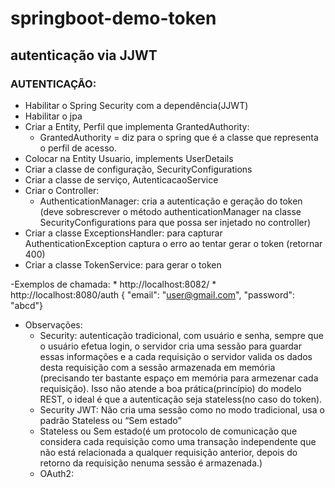 # springboot-demo-token
## autenticação via JJWT


### AUTENTICAÇÃO:
- Habilitar o Spring Security com a dependência(JJWT)
- Habilitar o jpa
- Criar a Entity, Perfil que implementa GrantedAuthority:
    * GrantedAuthority = diz para o spring que é a classe que representa o perfil de acesso.
- Colocar na Entity Usuario, implements UserDetails
- Criar a classe de configuração, SecurityConfigurations
- Criar a classe de serviço, AutenticacaoService
- Criar o Controller:
    * AuthenticationManager: cria a autenticação e geração do token (deve sobrescrever o método authenticationManager na classe SecurityConfigurations para que possa ser injetado no controller)
- Criar a classe ExceptionsHandler: para capturar AuthenticationException captura o erro ao tentar gerar o token (retornar 400)
- Criar a classe TokenService: para gerar o token

-Exemplos de chamada:
    * http://localhost:8082/
    * http://localhost:8080/auth { "email": "user@gmail.com", "password": "abcd"}

- Observações:
    * Security: autenticação tradicional, com usuário e senha, sempre que o usuário efetua login, o servidor cria uma sessão para guardar essas informações e a cada requisição o servidor valida os dados desta requisição com a sessão armazenada em memória (precisando ter bastante espaço em memória para armezenar cada requisição). Isso não atende a boa prática(princípio) do modelo REST, o ideal é que a autenticação seja stateless(no caso do token).
    * Security JWT: Não cria uma sessão como no modo tradicional, usa o padrão Stateless ou “Sem estado”
    * Stateless ou Sem estado(é um protocolo de comunicação que considera cada requisição como uma transação independente que não está relacionada a qualquer requisição anterior, depois do retorno da requisição nenuma sessão é armazenada.)
    * OAuth2: